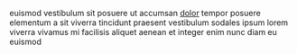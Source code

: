 euismod vestibulum sit posuere ut accumsan
[dolor](generated_webpages/faucibus2.md) tempor posuere elementum a sit viverra
tincidunt praesent vestibulum sodales ipsum lorem viverra vivamus mi facilisis
aliquet aenean et integer enim nunc diam eu euismod